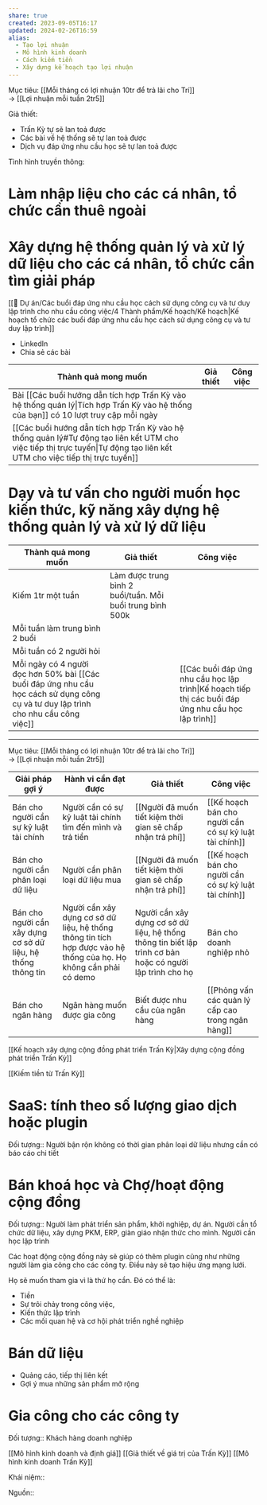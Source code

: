 ```yaml
---
share: true
created: 2023-09-05T16:17
updated: 2024-02-26T16:59
alias:
  - Tạo lợi nhuận
  - Mô hình kinh doanh
  - Cách kiếm tiền
  - Xây dựng kế hoạch tạo lợi nhuận
---
```

Mục tiêu: [[Mỗi tháng có lợi nhuận 10tr để trả lãi cho Trí]]<br>→ [[Lợi nhuận mỗi tuần 2tr5]]


Giả thiết: 
- Trấn Kỳ tự sẽ lan toả được
- Các bài về hệ thống sẽ tự lan toả được
- Dịch vụ đáp ứng nhu cầu học sẽ tự lan toả được
 
Tình hình truyền thông: 

# Làm nhập liệu cho các cá nhân, tổ chức cần thuê ngoài
# Xây dựng hệ thống quản lý và xử lý dữ liệu cho các cá nhân, tổ chức cần tìm giải pháp
[[📐 Dự án/Các buổi đáp ứng nhu cầu học cách sử dụng công cụ và tư duy lập trình cho nhu cầu công việc/4 Thành phẩm/Kế hoạch/Kế hoạch|Kế hoạch tổ chức các buổi đáp ứng nhu cầu học cách sử dụng công cụ và tư duy lập trình]]
- LinkedIn
- Chia sẻ các bài 

| Thành quả mong muốn                                                                                                                                                       | Giả thiết | Công việc |
| ------------------------------------------------------------------------------------------------------------------------------------------------------------------------- | --------- | --------- |
| Bài [[Các buổi hướng dẫn tích hợp Trấn Kỳ vào hệ thống quản lý\|Tích hợp Trấn Kỳ vào hệ thống của bạn]] có 10 lượt truy cập mỗi ngày                                      |           |           |
| [[Các buổi hướng dẫn tích hợp Trấn Kỳ vào hệ thống quản lý#Tự động tạo liên kết UTM cho việc tiếp thị trực tuyến\|Tự động tạo liên kết UTM cho việc tiếp thị trực tuyến]] |           |           |
# Dạy và tư vấn cho người muốn học kiến thức, kỹ năng xây dựng hệ thống quản lý và xử lý dữ liệu
| Thành quả mong muốn                                                                                                                 | Giả thiết                                                 | Công việc                                                                                            |
| ----------------------------------------------------------------------------------------------------------------------------------- | --------------------------------------------------------- | ---------------------------------------------------------------------------------------------------- |
| Kiếm 1tr một tuần                                                                                                                   | Làm được trung bình 2 buổi/tuần. Mỗi buổi trung bình 500k |                                                                                                      |
| Mỗi tuần làm trung bình 2 buổi                                                                                                      |                                                           |                                                                                                      |
| Mỗi tuần có 2 người hỏi                                                                                                             |                                                           |                                                                                                      |
| Mỗi ngày có 4 người đọc hơn 50% bài [[Các buổi đáp ứng nhu cầu học cách sử dụng công cụ và tư duy lập trình cho nhu cầu công việc]] |                                                           | [[Các buổi đáp ứng nhu cầu học lập trình\|Kế hoạch tiếp thị các buổi đáp ứng nhu cầu học lập trình]] |

---

Mục tiêu: [[Mỗi tháng có lợi nhuận 10tr để trả lãi cho Trí]]<br>→ [[Lợi nhuận mỗi tuần 2tr5]]



| Giải pháp gợi ý                                              | Hành vi cần đạt được                                                                                              | Giả thiết                                                                                                 | Công việc                                              |
| ------------------------------------------------------------ | ----------------------------------------------------------------------------------------------------------------- | --------------------------------------------------------------------------------------------------------- | ------------------------------------------------------ |
| Bán cho người cần sự kỷ luật tài chính                       | Người cần có sự kỷ luật tài chính tìm đến mình và trả tiền                                                        | [[Người đã muốn tiết kiệm thời gian sẽ chấp nhận trả phí]]                                                | [[Kế hoạch bán cho người cần có sự kỷ luật tài chính]] |
| Bán cho người cần phân loại dữ liệu                          | Người cần phân loại dữ liệu mua                                                                                   | [[Người đã muốn tiết kiệm thời gian sẽ chấp nhận trả phí]]                                                | [[Kế hoạch bán cho người cần có sự kỷ luật tài chính]] |
| Bán cho người cần xây dựng cơ sở dữ liệu, hệ thống thông tin | Người cần xây dựng cơ sở dữ liệu, hệ thống thông tin tích hợp được vào hệ thống của họ. Họ không cần phải có demo | Người cần xây dựng cơ sở dữ liệu, hệ thống thông tin biết lập trình cơ bản hoặc có người lập trình cho họ | Bán cho doanh nghiệp nhỏ                               |
| Bán cho ngân hàng                                            | Ngân hàng muốn được gia công                                                                                      | Biết được nhu cầu của ngân hàng                                                                           | [[Phỏng vấn các quản lý cấp cao trong ngân hàng]]      |

[[Kế hoạch xây dựng cộng đồng phát triển Trấn Kỳ\|Xây dựng cộng đồng phát triển Trấn Kỳ]]
<br>


[[Kiếm tiền từ Trấn Kỳ]]
# SaaS: tính theo số lượng giao dịch hoặc plugin
Đối tượng:: Người bận rộn không có thời gian phân loại dữ liệu nhưng cần có báo cáo chi tiết

# Bán khoá học và Chợ/hoạt động cộng đồng
Đối tượng:: Người làm phát triển sản phẩm, khởi nghiệp, dự án. Người cần tổ chức dữ liệu, xây dựng PKM, ERP, giàn giáo nhận thức cho mình. Người cần học lập trình

Các hoạt động cộng đồng này sẽ giúp có thêm plugin cũng như những người làm gia công  cho các công ty. Điều này sẽ tạo hiệu ứng mạng lưới. 

Họ sẽ muốn tham gia vì là thứ họ cần. Đó có thể là:
- Tiền
- Sự trôi chảy trong công việc,
- Kiến thức lập trình
- Các mối quan hệ và cơ hội phát triển nghề nghiệp

# Bán dữ liệu
- Quảng cáo, tiếp thị liên kết
- Gợi ý mua những sản phẩm mở rộng

# Gia công cho các công ty
Đối tượng:: Khách hàng doanh nghiệp



[[Mô hình kinh doanh và định giá]]
[[Giả thiết về giá trị của Trấn Kỳ]]
[[Mô hình kinh doanh Trấn Kỳ]]

Khái niệm:: 

Nguồn:: 